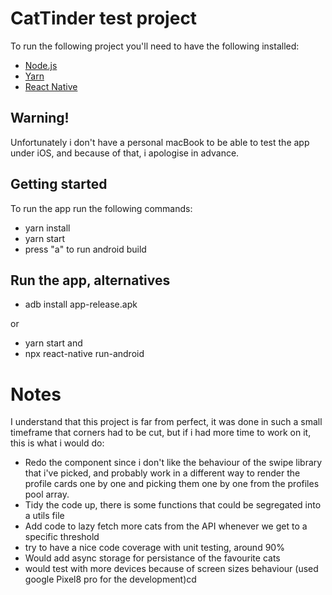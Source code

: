 # CatTinder test project
To run the following project you'll need to have the following installed:

- [Node.js](https://nodejs.org/en/)
- [Yarn](https://yarnpkg.com/lang/en/)
- [React Native](https://reactnative.dev/docs/environment-setup)

## Warning!
Unfortunately i don't have a personal macBook to be able to test the app under iOS, and because of that, i apologise in advance.

## Getting started
To run the app run the following commands:

- yarn install
- yarn start
- press "a" to run android build

## Run the app, alternatives
- adb install app-release.apk

or
- yarn start
and
- npx react-native run-android

# Notes
I understand that this project is far from perfect, it was done in such a small timeframe that corners had to be cut, but if i had more time to work on it, this is what i would do:

- Redo the <Profile> component since i  don't like the behaviour of the swipe library that i've picked, and probably work in a different way to render the profile cards one by one and picking them one by one from the profiles pool array.
- Tidy the code up, there is some functions that could be segregated into a utils file
- Add code to lazy fetch more cats from the API whenever we get to a specific threshold
- try to have a nice code coverage with unit testing, around 90%
- Would add async storage for persistance of the favourite cats
- would test with more devices because of screen sizes behaviour (used google Pixel8 pro for the development)cd 